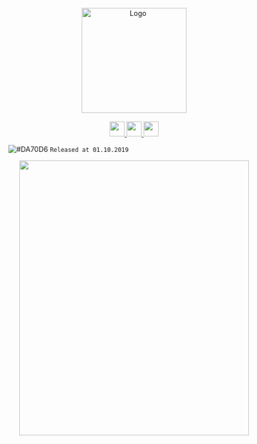 <div align="center">
  <br>
  <img width="210" height="210" alt="Logo" src="https://i.imgur.com/0zjpP0u.png" />
  <br>


  <br>
   <a href="#" target="_blank">
<img  height="30" weight="30" src="https://image.spreadshirtmedia.net/image-server/v1/mp/designs/137963376,width=178,height=178/discord-logo.png"/>
</a>  
 <a href="#" target="_blank">
<img  height="30" weight="30" src="https://cdn.iconscout.com/icon/free/png-256/youtube-88-227910.png"/>
</a>
 <a href="#" target="_blank">
<img  height="30" weight="30" src="http://i.imgur.com/tXSoThF.png"/>
</a>    
  <br>
 </div>

![#DA70D6](https://placehold.it/15/48D1CC/000000?text=+) `Released at 01.10.2019`  

<p align="center">
  <img width="460" height="550" src="https://i.imgur.com/BWk1bpo.png">
</p>
